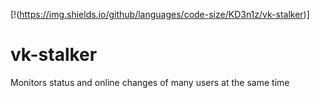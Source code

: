 [!(https://img.shields.io/github/languages/code-size/KD3n1z/vk-stalker)]
# vk-stalker
Monitors status and online changes of many users at the same time
